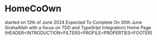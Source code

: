 # HomeCoOwn

started on 12th of June 2024 Expected To Complete On 30th June (InshaAllah with a focus on TDD and TypeSript Integration)
Home Page (HEADER<INTRODUCTION<FILTERS<PROFILE<PROPERTIES<FOOTER)
